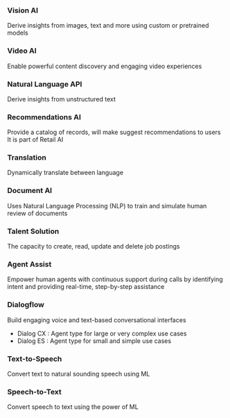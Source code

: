 ### Vision AI

Derive insights from images, text and more using custom or pretrained models

### Video AI

Enable powerful content discovery and engaging video experiences

### Natural Language API

Derive insights from unstructured text

### Recommendations AI

Provide a catalog of records, will make suggest recommendations to users  
It is part of Retail AI

### Translation

Dynamically translate between language

### Document AI

Uses Natural Language Processing (NLP) to train and simulate human review of documents

### Talent Solution

The capacity to create, read, update and delete job postings

### Agent Assist

Empower human agents with continuous support during calls by identifying intent and providing real-time, step-by-step assistance

### Dialogflow

Build engaging voice and text-based conversational interfaces

* Dialog CX : Agent type for large or very complex use cases
* Dialog ES : Agent type for small and simple use cases

### Text-to-Speech

Convert text to natural sounding speech using ML

### Speech-to-Text

Convert speech to text using the power of ML
